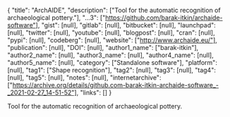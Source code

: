 {
  "title": "ArchAIDE",
  "description": ["Tool for the automatic recognition of archaeological pottery."],
  "...3": ["https://github.com/barak-itkin/archaide-software"],
  "gist": [null],
  "gitlab": [null],
  "bitbucket": [null],
  "launchpad": [null],
  "twitter": [null],
  "youtube": [null],
  "blogpost": [null],
  "cran": [null],
  "pypi": [null],
  "codeberg": [null],
  "website": ["http://www.archaide.eu/"],
  "publication": [null],
  "DOI": [null],
  "author1_name": ["barak-itkin"],
  "author2_name": [null],
  "author3_name": [null],
  "author4_name": [null],
  "author5_name": [null],
  "category": ["Standalone software"],
  "platform": [null],
  "tag1": ["Shape recognition"],
  "tag2": [null],
  "tag3": [null],
  "tag4": [null],
  "tag5": [null],
  "notes": [null],
  "internetarchive": ["https://archive.org/details/github.com-barak-itkin-archaide-software_-_2021-02-27_14-51-52"],
  "links": []
}

<!-- Generated by csv2md.R – do not edit by hand -->

Tool for the automatic recognition of archaeological pottery.